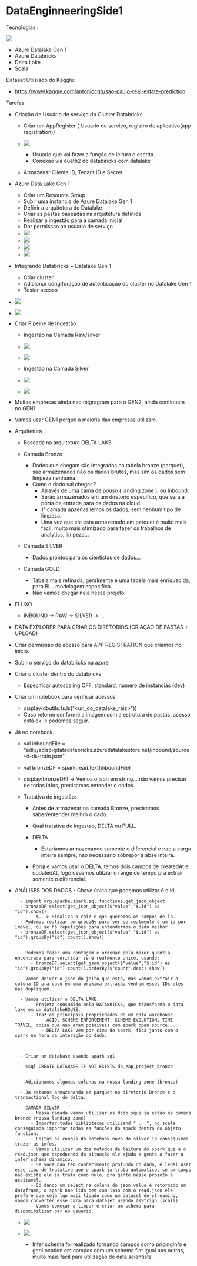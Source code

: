 # DataEnginneeringSide1



Tecnologias :


![](/imagens/INFRA1.png) 

- Azure Datalake Gen 1
- Azure Databricks
- Delta Lake
- Scala



Dataset Utilziado do Kaggle:

- https://www.kaggle.com/antoniocgg/sao-paulo-real-estate-prediction


Tarefas:

- Criação de Usuário de serviço dp Cluster Databricks
    - Criar um AppRegister ( Usuario de serviço, registro de aplicativo(app registration))
    - ![](/imagens/appregistration.png)
        - Usuario que vai fazer a função de leitura e escrita.
        - Conexao via ouath2 do databiricks com datalake

    - Armazenar Cliente ID, Tenant ID e Secret

- Azure Data Lake Gen 1
    - Criar um Resource Group
    - Subir uma instancia de Azure Datalake Gen 1
    - Definir a arquitetura do Datalake
    - Criar as pastas baseadas na arquitetura definida
    - Realizar a ingestão para a camada inicial
    - Dar permissao ao usuario de serviço
    - ![](/imagens/datalake.png)
    - ![](/imagens/datalake2.png)
    - ![](/imagens/datalake3.png)
    - ![](/imagens/datalake4.png) 

- Integrando Databricks + Datalake Gen 1
    - Criar cluster
    - Adicionar congifuração de autenticação do cluster no Datalake Gen 1
    - Testar acesso
- ![](/imagens/databricks1.png) 
- ![](/imagens/cluster1.png) 

- Criar Pipeine de Ingestão
    - Ingestão na Camada Raw/silver
    - ![](/imagens/bronze1.png) 
    - ![](/imagens/bronze2.png)


    - Ingestão na Camada Silver
    - ![](/imagens/silver1.png) 
    - ![](/imagens/silver2.png) 






- Muitas empresas ainda nao migragram para o GEN2, ainda continuam no GEN1.
- Vamos usar GEN1 porque a maioria das empresas utilizam.




- Arquitetura
    - Baseada na arquitetura DELTA LAKE

    - Camada Bronze
        - Dados que chegam são integrados na tabela bronze (parquet), sao armazenados não os dados brutos, mas sim
            os dados sem limpeza nenhuma.
        - Como o dado vai chegar ?
            - Através de uma cama de pouso ( landing zone ), ou Inbound.
            - Serão armazenados em um diretorio especifico, que sera a porta de entrada para os dados na cloud.
            - 1ª camada apaenas lemos os dados, sem nenhum tipo de limpeza.
            - Uma vez que ele esta armazenado em parquet é muito mais facil, muito mais otimizado para fazer os trabalhos de analytics, limpeza...

    - Camada SILVER
        - Dados prontos para os cientistas de dados...

    - Camada GOLD
        - Tabela mais refinada, geralmente é uma tabela mais enriquecida, para BI....modelagem especifica.
        - Não vamos chegar nela nesse projeto.

    
- FLUXO

    - INBOUND -> RAW -> SILVER -> ...


- DATA EXPLORER PARA CRIAR OS DIRETORIOS.(CRIAÇÃO DE PASTAS + UPLOAD)


- Criar permissão de acesso para APP REGISTRATION que criamos no inicio.

- Subir o serviço do databricks na azure

- Criar o cluster dentro do databricks
    - Especificar autoscaling OFF, standard, numero de instancias (dev)

- Criar um notebook para verificar acessos
    - display(dbutils.fs.ls("<url_do_datalake_raiz>"))
    - Caso retorne conforme a imagem com a estrutura de pastas, acesso está ok, e podemos seguir.



- Já no notebook...

    - val inboundFile = "adl://adlsbigdatadatabricks.azuredatalakestore.net/inbound/source-4-ds-train.json"
    - val bronzeDF = spark.read.text(inboundFile)
    - display(bronzeDF) -> Vemos o json em string....não vamos precisar de todas infos, precisamos entender o dados.

    - Tratativa de ingestão:
        - Antes de armazenar na camada Bronze, precisamos saber/entender melhro o dado.
        - Qual tratativa de ingestao, DELTA ou FULL.
        - DELTA
            - Estariamos armazenando somente o diferencial e nao a carga inteira sempre, nao necessario sobrepor a abse inteira.

        - Porque vamos usar o DELTA, temos dois campos de createdAt e updatedAt, logo devemos utilziar o range de tempo pra extrair somente o diferencial.


- ANÁLISES DOS DADOS
        - Chave única que podemos utilizar é o id.

        - import org.apache.spark.sql.functions.get_json_object 
        - bronzeDF.select(get_json_object($"value","$.id") as "id").show()
            - $. -> Sinaliza a raiz e que queremos os campos de la.
        - Podemos realizar um groupBy para ver se realmente é um id por imovel, ou se há repetições para entendermos o dado melhor.
        - bronzeDF.select(get_json_object($"value","$.id") as "id").groupBy("id").count().show()


        - Podemos fazer uma contagem e ordenar pela maior quantia encontrada para verificar se é realmente unico, usando:
            - bronzeDF.select(get_json_object($"value","$.id") as "id").groupBy("id").count().orderBy($"count".desc).show()

        - Vamos deixar o json do jeito que esta, mas vamos extrair a coluna ID pra caso em uma proxima extração venham esses IDs eles nao dupliquem.

        - Vamos utilizar o DELTA LAKE.
            - Projeto consumido pelo DATABRICKS, que transforma o data lake em um datalakeHOUSE.
            - Traz as principais propriedades de um data warehouse
                - ACID, SCHEME ENFORCEMENT, SCHEME EVOLUTION, TIME TRAVEL, coisa que nao eram possiveis com spark open source...
                - DELTA LAKE vem por cima do spark, fica junto com o spark na hora da interação do dado.

                
    
        - Criar um database usando spark sql

        - %sql CREATE DATABASE IF NOT EXISTS db_zap_project_bronze


        - Adicionamos algumas colunas na nossa landing zone (bronze)

        - Ja estamos armazenando em parquet no diretorio Bronze e o transactional log do delta.

        - CAMADA SILVER
            - Nessa camada vamos utilizar os dado sque ja estao na camada bronze (nossa landing zone)
            - Importar todas bibliotecas utilizand " ._ ", no scala conseguimos importar todas as funções do spark dentro do objeto function.
            - Feitas as congis do notebook novo do silver ja conseguimos trazer as infos.
            - Vamos utilizar um dos metodos de leitura do spark que é o read.json que depednendo da situação ele ajuda a gente a fazer o infer schema dinamico.
            - Se voce nao tem conhecimento profundo do dado, é legal usar esse tipo de tratativa que o spark ja trata automatico, se um campo nao existe ele ja trata como nulo, pra gente nesse projeto é aceitavel.
            - Só dando um select na coluna do json value é retornado um dataframe, o spark nao lida bem com isso com o read.json ele prefere que seja lgo masi tipado como um dataset de streaming, vamos converter esse cara para dataset usando asStrign (scala)
            - Vamos começar a limpar e criar um schema para disponibilizar par ao usuario.


    - ![](/imagens/silver3.png) 
    - ![](/imagens/silver4.png) 


        - Infer schema foi realizado tornando campos como pricingInfo e geoLocation em campos com um schema flat igual aos outros, muito mais facil para utilização de data scientists.







